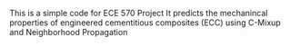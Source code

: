 This is a simple code for ECE 570 Project
It predicts the mechanincal properties of engineered cementitious composites (ECC) using C-Mixup and Neighborhood Propagation
